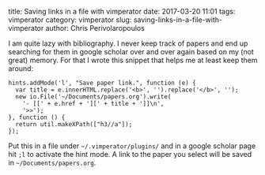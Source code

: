 title: Saving links in a file with vimperator
date: 2017-03-20 11:01
tags: vimperator
category: vimperator
slug: saving-links-in-a-file-with-vimperator
author: Chris Perivolaropoulos

I am quite lazy with bibliography. I never keep track of papers and
end up searching for them in google scholar over and over again based
on my (not great) memory. For that I wrote this snippet that helps me
at least keep them around:


    hints.addMode('l', "Save paper link.", function (e) {
      var title = e.innerHTML.replace('<b>', '').replace('</b>', '');
      new io.File('~/Documents/papers.org').write(
        '- [[' + e.href + '][' + title + ']]\n',
        '>>');
    }, function () {
      return util.makeXPath(["h3//a"]);
    });

Put this in a file under `~/.vimperator/plugins/` and in a google
scholar page hit `;l` to activate the hint mode. A link to the paper
you select will be saved in `~/Documents/papers.org`.
